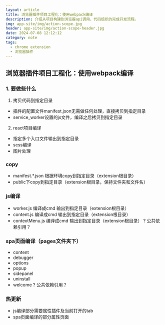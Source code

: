 ```yaml
---
layout: article
title: 浏览器插件项目工程化：使用webpack编译
description: 介绍从项目构建到浏览器api调用，代码组织的完成开发流程。
img: app-site/img/action-scope.jpg
header: app-site/img/action-scope-header.jpg
date: 2024-07-08 12:12:12
category: note
tags:
  - chrome extension
  - 浏览器插件
---
```



## 浏览器插件项目工程化：使用webpack编译

### 1. 要做些什么
1. 拷贝代码到指定目录
- 插件的配置文件manifest.json无需做任何处理，直接拷贝到指定目录
- service_worker设置的js文件，编译之后拷贝到指定目录
2. react项目编译
- 指定多个入口文件输出到指定目录
- scss编译
- 图片处理


### copy 
- manifest.*.json 根据环境copy到指定目录（extension根目录）
- public下copy到指定目录（extension根目录，保持文件夹和文件名）

### js编译
- worker.js 编译成cmd 输出到指定目录（extension根目录）
- content.js  编译成cmd 输出到指定目录（extension根目录）
- contextMenu.js  编译成cmd 输出到指定目录（extension根目录）
? 公共依赖引用？

### spa页面编译（pages文件夹下）
- content
- debugger
- options
- popup
- sidepanel
- uninstall
- welcome
? 公共依赖引用？

### 热更新
- js编译部分需要属性插件及当前打开的tab
- spa页面编译的部分属性页面


